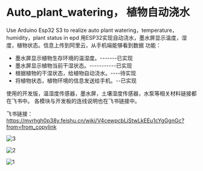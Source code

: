 # Auto_plant_watering， 植物自动浇水
Use Arduino Esp32 S3 to realize auto plant watering，temperature，humidity，plant status in epd
用ESP32实现自动浇水，墨水屏显示温度，湿度，植物状态。信息上传到阿里云，从手机端能够看到数据
功能：
- 墨水屏显示植物生存环境的温湿度。-------已实现
- 墨水屏显示植物当前干湿状态。-----------已实现
- 根据植物的干湿状态，给植物自动浇水。----待实现
- 将植物状态，植物环境的信息发送给手机。--已实现


使用的开发版，温湿度传感器，墨水屏，土壤湿度传感器，水泵等相关材料链接都在飞书中。
各模块与开发板的连线说明也在飞书链接中。

飞书链接：
https://mvrhgh0p38y.feishu.cn/wiki/V4cewpcbLiStwLkEEu1cYgGgnGc?from=from_copylink


![3](https://github.com/user-attachments/assets/9c66ab92-977e-4fb5-9727-adeaf6061339)

![2](https://github.com/user-attachments/assets/55577f3f-89f1-4ced-bd43-d6dd98ec1915)

![1](https://github.com/user-attachments/assets/9a1b4a53-c18c-4bd2-810e-cd94f7d50f60)
